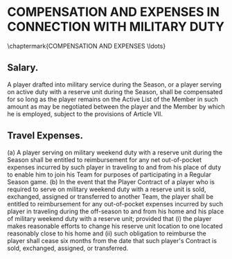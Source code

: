 # COMPENSATION AND EXPENSES IN CONNECTION WITH MILITARY DUTY
\chaptermark{COMPENSATION AND EXPENSES \ldots}

## Salary.

A player drafted into military service during the Season, or a player serving on active duty with a reserve unit during the Season, shall be compensated for so long as the player remains on the Active List of the Member in such amount as may be negotiated between the player and the Member by which he is employed, subject to the provisions of Article VII.

## Travel Expenses.

(a) A player serving on military weekend duty with a reserve unit during the Season shall be entitled to reimbursement for any net out-of-pocket expenses incurred by such player in traveling to and from his place of duty to enable him to join his Team for purposes of participating in a Regular Season game.
(b) In the event that the Player Contract of a player who is required to serve on military weekend duty with a reserve unit is sold, exchanged, assigned or transferred to another Team, the player shall be entitled to reimbursement for any out-of-pocket expenses incurred by such player in traveling during the off-season to and from his home and his place of military weekend duty with a reserve unit; provided that (i) the player makes reasonable efforts to change his reserve unit location to one located reasonably close to his home and (ii) such obligation to reimburse the player shall cease six months from the date that such player's Contract is sold, exchanged, assigned, or transferred.
